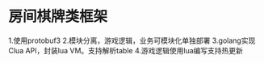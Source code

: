 # 房间棋牌类框架
1.使用protobuf3
2.模块分离，游戏逻辑，业务可模块化单独部署
3.golang实现Clua API，封装lua VM。支持解析table
4.游戏逻辑使用lua编写支持热更新

